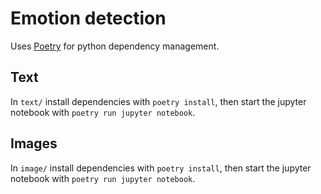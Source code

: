 # Emotion detection

Uses [Poetry](https://python-poetry.org) for python dependency management.

## Text

In `text/` install dependencies with `poetry install`, then start the jupyter notebook with `poetry run jupyter notebook`.

## Images

In `image/` install dependencies with `poetry install`, then start the jupyter notebook with `poetry run jupyter notebook`.
